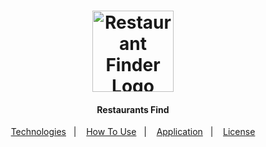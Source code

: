 <h1 align="center">
    <img alt="Restaurant Finder Logo" width="130" height="130" src="https://user-images.githubusercontent.com/58401291/152707377-9cd2ada3-fd33-4ae4-bee0-b1d0bfa81117.jpg" />
    <br>
    
</h1>

<h4 align="center">
 Restaurants Find
</h4>

<p align="center">
  <a href="#rocket-technologies">Technologies</a>&nbsp;&nbsp;&nbsp;|&nbsp;&nbsp;&nbsp;
  <a href="#gear-how-to-use">How To Use</a>&nbsp;&nbsp;&nbsp;|&nbsp;&nbsp;&nbsp;
  <a href="#computer-application">Application</a>&nbsp;&nbsp;&nbsp;|&nbsp;&nbsp;&nbsp;
  <a href="#memo-license">License</a>
</p>
